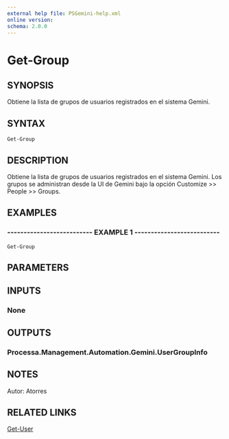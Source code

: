 ```yaml
---
external help file: PSGemini-help.xml
online version: 
schema: 2.0.0
---
```


# Get-Group

## SYNOPSIS
Obtiene la lista de grupos de usuarios registrados en el sistema Gemini.

## SYNTAX

```
Get-Group
```

## DESCRIPTION
Obtiene la lista de grupos de usuarios registrados en el sistema Gemini.
Los grupos se administran desde la UI de Gemini bajo la opción Customize \>\> People \>\> Groups.

## EXAMPLES

### -------------------------- EXAMPLE 1 --------------------------
```
Get-Group
```

## PARAMETERS

## INPUTS

### None

## OUTPUTS

### Processa.Management.Automation.Gemini.UserGroupInfo

## NOTES
Autor: Atorres

## RELATED LINKS

[Get-User]()

